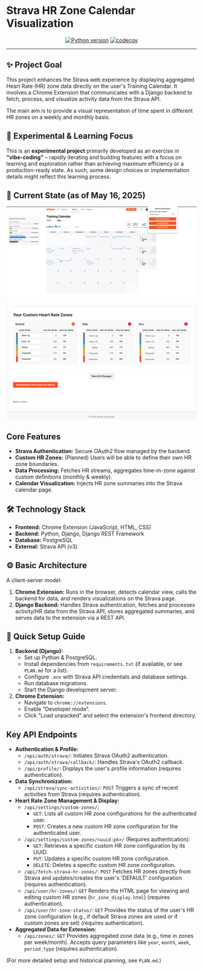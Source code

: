 # Strava HR Zone Calendar Visualization

<div align="center">

[![Python version](https://img.shields.io/badge/python-3.12-blue)](https://img.shields.io/badge/python-3.12-blue)
[![codecov](https://codecov.io/github/stancld/strava-zones/graph/badge.svg?token=LNOJHFDBUA)](https://codecov.io/github/stancld/strava-zones)

______________________________________________________________________

</div>

## ✨ Project Goal

This project enhances the Strava web experience by displaying aggregated Heart Rate (HR) zone data directly on the user's Training Calendar. It involves a Chrome Extension that communicates with a Django backend to fetch, process, and visualize activity data from the Strava API.

The main aim is to provide a visual representation of time spent in different HR zones on a weekly and monthly basis.

## 🧪 Experimental & Learning Focus

This is an **experimental project** primarily developed as an exercise in **"vibe-coding"** – rapidly iterating and building features with a focus on learning and exploration rather than achieving maximum efficiency or a production-ready state. As such, some design choices or implementation details might reflect this learning process.

## 📸 Current State (as of May 16, 2025)

![Current WIP Calendar Screenshot](images/wip_calendar_250516.png)

![Current WIP HR config Screenshot](images/wip_hr_config_250523.png)

## Core Features

*   **Strava Authentication:** Secure OAuth2 flow managed by the backend.
*   **Custom HR Zones:** (Planned) Users will be able to define their own HR zone boundaries.
*   **Data Processing:** Fetches HR streams, aggregates time-in-zone against custom definitions (monthly & weekly).
*   **Calendar Visualization:** Injects HR zone summaries into the Strava calendar page.

## 🛠️ Technology Stack

*   **Frontend:** Chrome Extension (JavaScript, HTML, CSS)
*   **Backend:** Python, Django, Django REST Framework
*   **Database:** PostgreSQL
*   **External:** Strava API (v3)

## ⚙️ Basic Architecture

A client-server model:
1.  **Chrome Extension:** Runs in the browser, detects calendar view, calls the backend for data, and renders visualizations on the Strava page.
2.  **Django Backend:** Handles Strava authentication, fetches and processes activity/HR data from the Strava API, stores aggregated summaries, and serves data to the extension via a REST API.

## 🚀 Quick Setup Guide

1.  **Backend (Django):**
    *   Set up Python & PostgreSQL.
    *   Install dependencies from `requirements.txt` (if available, or see `PLAN.md` for a list).
    *   Configure `.env` with Strava API credentials and database settings.
    *   Run database migrations.
    *   Start the Django development server.
2.  **Chrome Extension:**
    *   Navigate to `chrome://extensions`.
    *   Enable "Developer mode".
    *   Click "Load unpacked" and select the extension's frontend directory.

## Key API Endpoints

*   **Authentication & Profile:**
    *   `/api/auth/strava/`: Initiates Strava OAuth2 authentication.
    *   `/api/auth/strava/callback/`: Handles Strava's OAuth2 callback.
    *   `/api/profile/`: Displays the user's profile information (requires authentication).
*   **Data Synchronization:**
    *   `/api/strava/sync-activities/`: `POST` Triggers a sync of recent activities from Strava (requires authentication).
*   **Heart Rate Zone Management & Display:**
    *   `/api/settings/custom-zones/`:
        *   `GET`: Lists all custom HR zone configurations for the authenticated user.
        *   `POST`: Creates a new custom HR zone configuration for the authenticated user.
    *   `/api/settings/custom-zones/<uuid:pk>/` (Requires authentication):
        *   `GET`: Retrieves a specific custom HR zone configuration by its UUID.
        *   `PUT`: Updates a specific custom HR zone configuration.
        *   `DELETE`: Deletes a specific custom HR zone configuration.
    *   `/api/fetch-strava-hr-zones/`: `POST` Fetches HR zones directly from Strava and updates/creates the user's 'DEFAULT' configuration (requires authentication).
    *   `/api/user/hr-zones/`: `GET` Renders the HTML page for viewing and editing custom HR zones (`hr_zone_display.html`) (requires authentication).
    *   `/api/user/hr-zone-status/`: `GET` Provides the status of the user's HR zone configuration (e.g., if default Strava zones are used or if custom zones are set) (requires authentication).
*   **Aggregated Data for Extension:**
    *   `/api/zones/`: `GET` Provides aggregated zone data (e.g., time in zones per week/month). Accepts query parameters like `year`, `month`, `week`, `period_type` (requires authentication).

(For more detailed setup and historical planning, see `PLAN.md`.)
